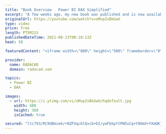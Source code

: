 ```yaml
---
title: "Book Overview   Power BI DAX Simplified"
excerpt: "A few weeks ago, my new book was published and is now available. As the Amazon web page for the book won't allow me to put some more details about what it is, I thought it better to share some more information about it here. This book is available in all possible Amazon markets as Kindle and paperback"
originalUrl: https://youtube.com/watch?v=oMvpZvBkGwU
type: video
price: Free
length: PT5M21S
publishedDateTime: 2021-08-13T00:18:13Z
heat: 50

featuredContent: "<iframe width=\"800\" height=\"500\" frameborder=\"0\" src=\"https://www.youtube.com/embed/oMvpZvBkGwU\" allow=\"accelerometer; autoplay; encrypted-media; gyroscope; picture-in-picture\" allowfullscreen></iframe>"

provider:
  name: RADACAD
  domain: radacad.com

topics:
  - Power BI
  - DAX

images:
  - url: https://i.ytimg.com/vi/oMvpZvBkGwU/hqdefault.jpg
    width: 480
    height: 360
    isCached: true

secured: "ltc793/RC9UBmcm4/+NZP3qcblQvcb+bI/ywFbkpYtPW5uCq+Y9OmX+YXmQKjevbccMXbdj0HcnQ6rqXT03r3PIQgB2ySZupUDQv71Vsd73wr+xt50qfNS2Ptn6Q9MZF7nxbhS5nfcVfa6/INrVFIAhY3O676X1W6rx0smp73AbmOwhXfwy0CegTtqmLPDmfDqaZ+bH73He0/x7Z/yKDLUBz9HE97bifDDST75R8+jrTNL+nwA/zf3sByPMVq/y268dNmDVHlTfyW/u3LO6uya35NpppOqpSKLSUgJAT+NZPvew/j/XujSiTDI+v5sqrY26RHTeReeo55YGLhMLI8A2BnDmW4kTujhm8TuLKUf6FtGZuckpfAx1P02zpiQ95j+wGY9sgcft0OrrDc7t8fP5FSLm9IwCIaFPLptQMayo=;lsHrddjc/ZRhUNPzY/q4Ag=="
---
```


